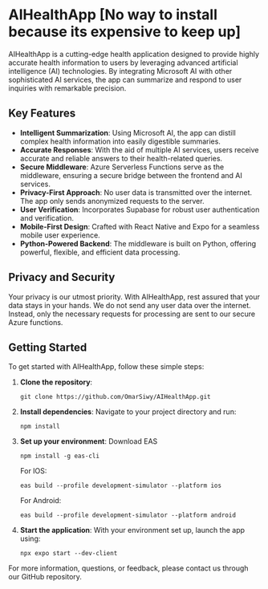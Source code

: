 # AIHealthApp [No way to install because its expensive to keep up]

AIHealthApp is a cutting-edge health application designed to provide highly accurate health information to users by leveraging advanced artificial intelligence (AI) technologies. By integrating Microsoft AI with other sophisticated AI services, the app can summarize and respond to user inquiries with remarkable precision.

## Key Features

- **Intelligent Summarization**: Using Microsoft AI, the app can distill complex health information into easily digestible summaries.
- **Accurate Responses**: With the aid of multiple AI services, users receive accurate and reliable answers to their health-related queries.
- **Secure Middleware**: Azure Serverless Functions serve as the middleware, ensuring a secure bridge between the frontend and AI services.
- **Privacy-First Approach**: No user data is transmitted over the internet. The app only sends anonymized requests to the server.
- **User Verification**: Incorporates Supabase for robust user authentication and verification.
- **Mobile-First Design**: Crafted with React Native and Expo for a seamless mobile user experience.
- **Python-Powered Backend**: The middleware is built on Python, offering powerful, flexible, and efficient data processing.

## Privacy and Security

Your privacy is our utmost priority. With AIHealthApp, rest assured that your data stays in your hands. We do not send any user data over the internet. Instead, only the necessary requests for processing are sent to our secure Azure functions.

## Getting Started

To get started with AIHealthApp, follow these simple steps:

1. **Clone the repository**:
    ```
    git clone https://github.com/OmarSiwy/AIHealthApp.git
    ```

2. **Install dependencies**:
    Navigate to your project directory and run:
    ```
    npm install
    ```

3. **Set up your environment**:
    Download EAS
    ```
    npm install -g eas-cli
    ```
    
    For IOS:
    ```
    eas build --profile development-simulator --platform ios
    ```

    For Android:
    ```
    eas build --profile development-simulator --platform android
    ```

5. **Start the application**:
    With your environment set up, launch the app using:
    ```
    npx expo start --dev-client
    ```

For more information, questions, or feedback, please contact us through our GitHub repository.
